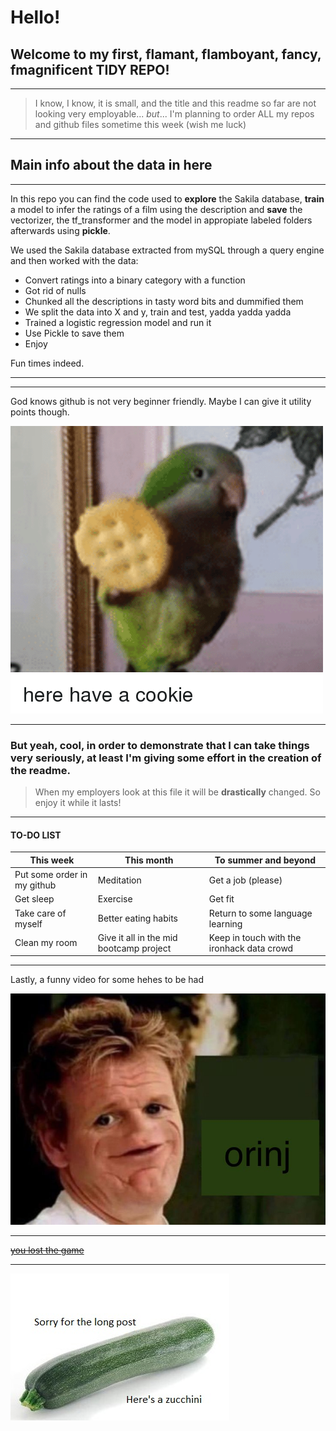 # Hello!
## Welcome to my first, flamant, flamboyant, fancy, fmagnificent **TIDY REPO**!

***

> I know, I know, it is small, and the title and this readme so far are not looking very employable... *but*... I'm planning to order ALL my repos and github files sometime this week (wish me luck)

***

## Main info about the data in here

***


In this repo you can find the code used to **explore** the Sakila database, **train** a model to infer the ratings of a film using the description and **save** the vectorizer, the tf_transformer and the model in appropiate labeled folders afterwards using **pickle**.


We used the Sakila database extracted from mySQL through a query engine and then worked with the data:
* Convert ratings into a binary category with a function
* Got rid of nulls
* Chunked all the descriptions in tasty word bits and dummified them
* We split the data into X and y, train and test, yadda yadda yadda
* Trained a logistic regression model and run it
* Use Pickle to save them
* Enjoy

Fun times indeed.


***
***

God knows github is not very beginner friendly. Maybe I can give it utility points though.

![alt text](https://github.com/JosepTrota/Oh-so-tidy/blob/main/For%20the%20very%20serious%20readme/here-have-a-cookie-30238459.png "You discovered the title remainder text. Hooray! You can have TWO cookies ;)")

***

### But yeah, cool, in order to demonstrate that I can take things very seriously, at least I'm giving some effort in the creation of the readme.

> When my employers look at this file it will be **drastically** changed. So enjoy it while it lasts!

***

#### TO-DO LIST
This week | This month | To summer and beyond
--- | --- | ---
Put some order in my github | Meditation | Get a job (please)
Get sleep | Exercise | Get fit
Take care of myself | Better eating habits | Return to some language learning
Clean my room | Give it all in the mid bootcamp project | Keep in touch with the ironhack data crowd

***

Lastly, a funny video for some hehes to be had

[![IMAGE ALT TEXT HERE (shhhhh it's a secret, if you want more cookies don't tell anyone)](https://github.com/JosepTrota/Oh-so-tidy/blob/main/For%20the%20very%20serious%20readme/ramsey%20orinj.jpg)](https://www.youtube.com/watch?v=dQw4w9WgXcQ)

***
[~~you lost the game~~](http://ilostthegame.org/)
***


![alt text](https://github.com/JosepTrota/Oh-so-tidy/blob/main/For%20the%20very%20serious%20readme/zucchini.jpg "Just grab the whole cookie plate and go already!")
